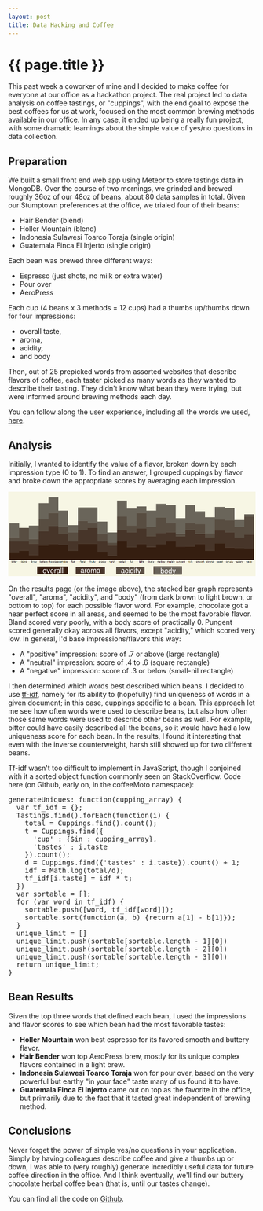 ```yaml
---
layout: post
title: Data Hacking and Coffee
---
```


{{ page.title }}
================
This past week a coworker of mine and I decided to make coffee for everyone at our office as a hackathon project. The real project led to data analysis on coffee tastings, or "cuppings", with the end goal to expose the best coffees for us at work, focused on the most common brewing methods available in our office. In any case, it ended up being a really fun project, with some dramatic learnings about the simple value of yes/no questions in data collection.

Preparation
-----------
We built a small front end web app using Meteor to store tastings data in MongoDB. Over the course of two mornings, we grinded and brewed roughly 36oz of our 48oz of beans, about 80 data samples in total. Given our Stumptown preferences at the office, we trialed four of their beans:

* Hair Bender (blend) 
* Holler Mountain (blend) 
* Indonesia Sulawesi Toarco Toraja (single origin)
* Guatemala Finca El Injerto (single origin)

Each bean was brewed three different ways:

* Espresso (just shots, no milk or extra water)
* Pour over
* AeroPress

Each cup (4 beans x 3 methods = 12 cups) had a thumbs up/thumbs down for four impressions:

* overall taste,
* aroma,
* acidity,
* and body


Then, out of 25 prepicked words from assorted websites that describe flavors of coffee, each taster picked as many words as they wanted to describe their tasting. They didn't know what bean they were trying, but were informed around brewing methods each day.

You can follow along the user experience, including all the words we used, <a href="http://coffeemoto.meteor.com">here</a>.

Analysis
--------------------------
Initially, I wanted to identify the value of a flavor, broken down by each impression type (0 to 1). To find an answer, I grouped cuppings by flavor and broke down the appropriate scores by averaging each impression. 

<a href="/public/images/cuppings_data.png"> <img src="/public/images/cuppings_data.png" width="550" height="172" /> </a>

On the results page (or the image above), the stacked bar graph represents "overall", "aroma", "acidity", and "body" (from dark brown to light brown, or bottom to top) for each possible flavor word. For example, chocolate got a near perfect score in all areas, and seemed to be the most favorable flavor. Bland scored very poorly, with a body score of practically 0. Pungent scored generally okay across all flavors, except "acidity," which scored very low. In general, I'd base impressions/flavors this way:

* A "positive" impression: score of .7 or above (large rectangle)
* A "neutral" impression: score of .4 to .6 (square rectangle)
* A "negative" impression: score of .3 or below (small-nil rectangle)


I then determined which words best described which beans. I decided to use <a href="http://en.wikipedia.org/wiki/Tf%E2%80%93idf">tf-idf</a>, namely for its ability to (hopefully) find uniqueness of words in a given document; in this case, cuppings specific to a bean. This approach let me see how often words were used to describe beans, but also how often those same words were used to describe other beans as well. For example, bitter could have easily described all the beans, so it would have had a low uniqueness score for each bean. In the results, I found it interesting that even with the inverse counterweight, harsh still showed up for two different beans.

Tf-idf wasn't too difficult to implement in JavaScript, though I conjoined with it a sorted object function commonly seen on StackOverflow. Code here (on Github, early on, in the coffeeMoto namespace):
<pre>generateUniques: function(cupping_array) {
  var tf_idf = {};
  Tastings.find().forEach(function(i) {
    total = Cuppings.find().count();
    t = Cuppings.find({
      'cup' : {$in : cupping_array},
      'tastes' : i.taste
    }).count();
    d = Cuppings.find({'tastes' : i.taste}).count() + 1;
    idf = Math.log(total/d);
    tf_idf[i.taste] = idf * t;
  })
  var sortable = [];
  for (var word in tf_idf) {
    sortable.push([word, tf_idf[word]]);
    sortable.sort(function(a, b) {return a[1] - b[1]});
  }
  unique_limit = []
  unique_limit.push(sortable[sortable.length - 1][0])
  unique_limit.push(sortable[sortable.length - 2][0])
  unique_limit.push(sortable[sortable.length - 3][0])
  return unique_limit;
}
</pre>

Bean Results
------------

Given the top three words that defined each bean, I used the impressions and flavor scores to see which bean had the most favorable tastes:
* **Holler Mountain** won best espresso for its favored smooth and buttery flavor.
* **Hair Bender** won top AeroPress brew, mostly for its unique complex flavors contained in a light brew.
* **Indonesia Sulawesi Toarco Toraja** won for pour over, based on the very powerful but earthy "in your face" taste many of us found it to have.
* **Guatemala Finca El Injerto** came out on top as the favorite in the office, but primarily due to the fact that it tasted great independent of brewing method.


Conclusions
-----------

Never forget the power of simple yes/no questions in your application. Simply by having colleagues describe coffee and give a thumbs up or down, I was able to (very roughly) generate incredibly useful data for future coffee direction in the office. And I think eventually, we'll find our buttery chocolate herbal coffee bean (that is, until our tastes change).

You can find all the code on <a href="http://www.github.com/podopie/coffeemoto">Github</a>.